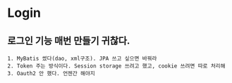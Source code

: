 # Login

## 로그인 기능 매번 만들기 귀찮다.

```
1. MyBatis 썼다(dao, xml구조). JPA 쓰고 싶으면 바꿔라
2. Token 주는 방식이다. Session storage 쓰려고 했고, cookie 쓰려면 따로 처리해
3. Oauth2 안 했다. 언젠간 해야지
```
